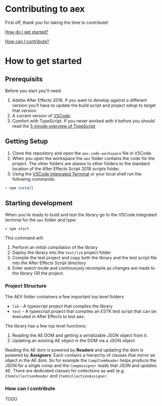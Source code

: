 # Contributing to aex
First off, thank you for taking the time to contribute!

[How do I get started?](#how-to-get-started)

[How can I contribute?](#how-can-i-contribute)

# How to get started
## Prerequisits
Before you start you'll need:

1. Adobe After Effects 2018. If you want to develop against a different version you'll have to update the build script and project setup to target that version.
1. A current version of [VSCode](https://code.visualstudio.com/download).  
1. Comfort with TypeScript. If you never worked with it before you should read the [5 minute overview of TypeScript](https://www.typescriptlang.org/docs/handbook/typescript-in-5-minutes.html)

## Getting Setup
1. Clone the repository and open the `aex.code-workspace` file in VSCode.
1. When you open the workspace the `aex` folder contains the code for the project.  The other folders are aliases to other folders to the standard location of the After Effects Script 2018 scripts folder.
1. Using the [VSCode Integrated Terminal](https://code.visualstudio.com/docs/editor/integrated-terminal) or your local shell run the following commands:
```bash
> npm install
```
## Starting development
When you're ready to build and test the library go to the VSCode integrated terminal for the `aex` folder and type:
```
> npm start
```
This command will: 
1. Perform an initial compilation of the library
1. Deploy the library into the `test/lib` project folder
1. Compile the test project and copy both the library and the test script file into the After Effects Script directory
1. Enter watch mode and continuously recompile as changes are made to the library OR the project.


### Project Structure
The AEX folder containers a few important top level folders
 - `lib` - A typescript project that compiles the library
 - `test` - A typescript project that compiles an ESTK test script that can be executed in After Effects to test aex.

The library has a few top level functions:
1. Reading the AE DOM and getting a serializable JSON object from it.
1. Updating an existing AE object in the DOM via a JSON object

Reading the AE dom is powered by **Readers** and updating the dom is powered by **Assigners**.  Each contains a hierarchy of classes that mirror an object in the AE dom.  So for example the `CompItemReader` helps produce the JSON for a single comp and the `CompAssigner` reads that JSON and updates AE.  There are dedicated classes for collections as well (e.g. `ItemCollectionReader` and `ItemCollectionAssigner`.


### How can I contribute
TODO